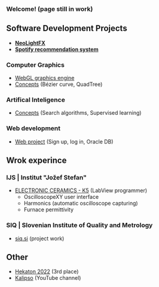 ### Welcome! (page still in work)

## Software Development Projects

- **[NeoLightFX](https://github.com/kalipso84/NeopixelAmbilight)**
- **[Spotify recommendation system](https://github.com/kalipso84/spotify-recommendation)**
  
### **Computer Graphics**
  - [WebGL graphics engine](https://github.com/kalipso84/webgl2-graphics-engine)
  - [Concepts](https://github.com/kalipso84/computer-graphics) (Bézier curve, QuadTree)

### **Artifical Inteligence**
  - [Concepts](https://github.com/kalipso84/artificial-intelligence) (Search algorithms, Supervised learning)

### **Web development**
  - [Web project](https://github.com/kalipso84/web-development) (Sign up, log in, Oracle DB)

## Wrok experince
### IJS | Institut "Jožef Stefan"
- [ELECTRONIC CERAMICS - K5](https://ijs.si/ijsw/Electronic%20Ceramics%20K5) (LabView programmer)
  - OscilloscopeXY user interface
  - Harmonics (automatic oscilloscope capturing)
  - Furnace permittivity
### SIQ | Slovenian Institute of Quality and Metrology
- [siq.si](https://www.siq.si/en/) (project work)
## Other
- [Hekaton 2022](https://www.irt3000.si/novice/2022032311575448/dir_2022_hekaton_novartisov_izziv/) (3rd place)
- [Kalipso](https://www.youtube.com/channel/UCi6t0dPDjME77OMITOasWBw) (YouTube channel)
